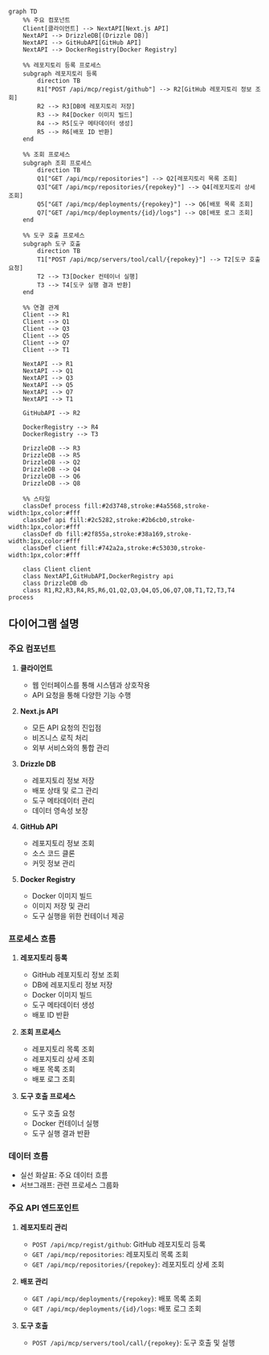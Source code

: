 ```mermaid
graph TD
    %% 주요 컴포넌트
    Client[클라이언트] --> NextAPI[Next.js API]
    NextAPI --> DrizzleDB[(Drizzle DB)]
    NextAPI --> GitHubAPI[GitHub API]
    NextAPI --> DockerRegistry[Docker Registry]

    %% 레포지토리 등록 프로세스
    subgraph 레포지토리 등록
        direction TB
        R1["POST /api/mcp/regist/github"] --> R2[GitHub 레포지토리 정보 조회]
        R2 --> R3[DB에 레포지토리 저장]
        R3 --> R4[Docker 이미지 빌드]
        R4 --> R5[도구 메타데이터 생성]
        R5 --> R6[배포 ID 반환]
    end

    %% 조회 프로세스
    subgraph 조회 프로세스
        direction TB
        Q1["GET /api/mcp/repositories"] --> Q2[레포지토리 목록 조회]
        Q3["GET /api/mcp/repositories/{repokey}"] --> Q4[레포지토리 상세 조회]
        Q5["GET /api/mcp/deployments/{repokey}"] --> Q6[배포 목록 조회]
        Q7["GET /api/mcp/deployments/{id}/logs"] --> Q8[배포 로그 조회]
    end

    %% 도구 호출 프로세스
    subgraph 도구 호출
        direction TB
        T1["POST /api/mcp/servers/tool/call/{repokey}"] --> T2[도구 호출 요청]
        T2 --> T3[Docker 컨테이너 실행]
        T3 --> T4[도구 실행 결과 반환]
    end

    %% 연결 관계
    Client --> R1
    Client --> Q1
    Client --> Q3
    Client --> Q5
    Client --> Q7
    Client --> T1

    NextAPI --> R1
    NextAPI --> Q1
    NextAPI --> Q3
    NextAPI --> Q5
    NextAPI --> Q7
    NextAPI --> T1

    GitHubAPI --> R2

    DockerRegistry --> R4
    DockerRegistry --> T3

    DrizzleDB --> R3
    DrizzleDB --> R5
    DrizzleDB --> Q2
    DrizzleDB --> Q4
    DrizzleDB --> Q6
    DrizzleDB --> Q8

    %% 스타일
    classDef process fill:#2d3748,stroke:#4a5568,stroke-width:1px,color:#fff
    classDef api fill:#2c5282,stroke:#2b6cb0,stroke-width:1px,color:#fff
    classDef db fill:#2f855a,stroke:#38a169,stroke-width:1px,color:#fff
    classDef client fill:#742a2a,stroke:#c53030,stroke-width:1px,color:#fff

    class Client client
    class NextAPI,GitHubAPI,DockerRegistry api
    class DrizzleDB db
    class R1,R2,R3,R4,R5,R6,Q1,Q2,Q3,Q4,Q5,Q6,Q7,Q8,T1,T2,T3,T4 process
```

## 다이어그램 설명

### 주요 컴포넌트

1. **클라이언트**

   - 웹 인터페이스를 통해 시스템과 상호작용
   - API 요청을 통해 다양한 기능 수행

2. **Next.js API**

   - 모든 API 요청의 진입점
   - 비즈니스 로직 처리
   - 외부 서비스와의 통합 관리

3. **Drizzle DB**

   - 레포지토리 정보 저장
   - 배포 상태 및 로그 관리
   - 도구 메타데이터 관리
   - 데이터 영속성 보장

4. **GitHub API**

   - 레포지토리 정보 조회
   - 소스 코드 클론
   - 커밋 정보 관리

5. **Docker Registry**
   - Docker 이미지 빌드
   - 이미지 저장 및 관리
   - 도구 실행을 위한 컨테이너 제공

### 프로세스 흐름

1. **레포지토리 등록**

   - GitHub 레포지토리 정보 조회
   - DB에 레포지토리 정보 저장
   - Docker 이미지 빌드
   - 도구 메타데이터 생성
   - 배포 ID 반환

2. **조회 프로세스**

   - 레포지토리 목록 조회
   - 레포지토리 상세 조회
   - 배포 목록 조회
   - 배포 로그 조회

3. **도구 호출 프로세스**
   - 도구 호출 요청
   - Docker 컨테이너 실행
   - 도구 실행 결과 반환

### 데이터 흐름

- 실선 화살표: 주요 데이터 흐름
- 서브그래프: 관련 프로세스 그룹화

### 주요 API 엔드포인트

1. **레포지토리 관리**

   - `POST /api/mcp/regist/github`: GitHub 레포지토리 등록
   - `GET /api/mcp/repositories`: 레포지토리 목록 조회
   - `GET /api/mcp/repositories/{repokey}`: 레포지토리 상세 조회

2. **배포 관리**

   - `GET /api/mcp/deployments/{repokey}`: 배포 목록 조회
   - `GET /api/mcp/deployments/{id}/logs`: 배포 로그 조회

3. **도구 호출**
   - `POST /api/mcp/servers/tool/call/{repokey}`: 도구 호출 및 실행

```

```
